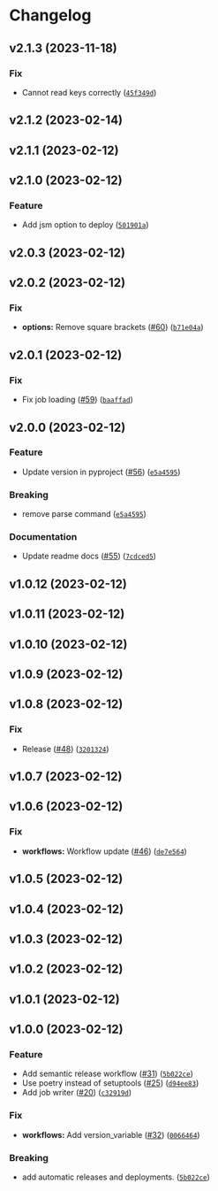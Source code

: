 # Changelog

<!--next-version-placeholder-->

## v2.1.3 (2023-11-18)

### Fix

* Cannot read keys correctly ([`45f349d`](https://github.com/jhoffe/dtuhpc/commit/45f349d30c7e121f3ad40c756af02462400378df))

## v2.1.2 (2023-02-14)


## v2.1.1 (2023-02-12)


## v2.1.0 (2023-02-12)
### Feature
* Add jsm option to deploy ([`501901a`](https://github.com/jhoffe/dtuhpc/commit/501901a90fd37b1dbe1ed5bfae464ee38ac4103c))

## v2.0.3 (2023-02-12)


## v2.0.2 (2023-02-12)
### Fix
* **options:** Remove square brackets ([#60](https://github.com/jhoffe/dtuhpc/issues/60)) ([`b71e04a`](https://github.com/jhoffe/dtuhpc/commit/b71e04af9e8b378fcf0e553f8566693a61f6882c))

## v2.0.1 (2023-02-12)
### Fix
* Fix job loading ([#59](https://github.com/jhoffe/dtuhpc/issues/59)) ([`baaffad`](https://github.com/jhoffe/dtuhpc/commit/baaffad9241c9adfd1396caf5bfa1ee5f32205cf))

## v2.0.0 (2023-02-12)
### Feature
* Update version in pyproject ([#56](https://github.com/jhoffe/dtuhpc/issues/56)) ([`e5a4595`](https://github.com/jhoffe/dtuhpc/commit/e5a4595af2d963ab93b05416b8cb0482ed946e30))

### Breaking
* remove parse command ([`e5a4595`](https://github.com/jhoffe/dtuhpc/commit/e5a4595af2d963ab93b05416b8cb0482ed946e30))

### Documentation
* Update readme docs ([#55](https://github.com/jhoffe/dtuhpc/issues/55)) ([`7cdced5`](https://github.com/jhoffe/dtuhpc/commit/7cdced5c43e7a31e6869686b081a5195b54dfdff))

## v1.0.12 (2023-02-12)


## v1.0.11 (2023-02-12)


## v1.0.10 (2023-02-12)


## v1.0.9 (2023-02-12)


## v1.0.8 (2023-02-12)
### Fix
* Release ([#48](https://github.com/jhoffe/dtuhpc/issues/48)) ([`3201324`](https://github.com/jhoffe/dtuhpc/commit/32013249159dde63322c739de27b96ba04702c63))

## v1.0.7 (2023-02-12)


## v1.0.6 (2023-02-12)
### Fix
* **workflows:** Workflow update ([#46](https://github.com/jhoffe/dtuhpc/issues/46)) ([`de7e564`](https://github.com/jhoffe/dtuhpc/commit/de7e564cb1b43fcce5f144f268b8d872df182790))

## v1.0.5 (2023-02-12)


## v1.0.4 (2023-02-12)


## v1.0.3 (2023-02-12)


## v1.0.2 (2023-02-12)


## v1.0.1 (2023-02-12)


## v1.0.0 (2023-02-12)
### Feature
* Add semantic release workflow ([#31](https://github.com/jhoffe/dtuhpc/issues/31)) ([`5b022ce`](https://github.com/jhoffe/dtuhpc/commit/5b022ce7449827365319b15e36c938a0d5bf43a5))
* Use poetry instead of setuptools ([#25](https://github.com/jhoffe/dtuhpc/issues/25)) ([`d94ee83`](https://github.com/jhoffe/dtuhpc/commit/d94ee834622e081771d5608149e0b71b186692a0))
* Add job writer ([#20](https://github.com/jhoffe/dtuhpc/issues/20)) ([`c32919d`](https://github.com/jhoffe/dtuhpc/commit/c32919dd176a7935f0ab974ced99bcff06bc695a))

### Fix
* **workflows:** Add version_variable ([#32](https://github.com/jhoffe/dtuhpc/issues/32)) ([`0066464`](https://github.com/jhoffe/dtuhpc/commit/00664644a0f68a8b18ea7b890b6260eb2decd7be))

### Breaking
* add automatic releases and deployments. ([`5b022ce`](https://github.com/jhoffe/dtuhpc/commit/5b022ce7449827365319b15e36c938a0d5bf43a5))
